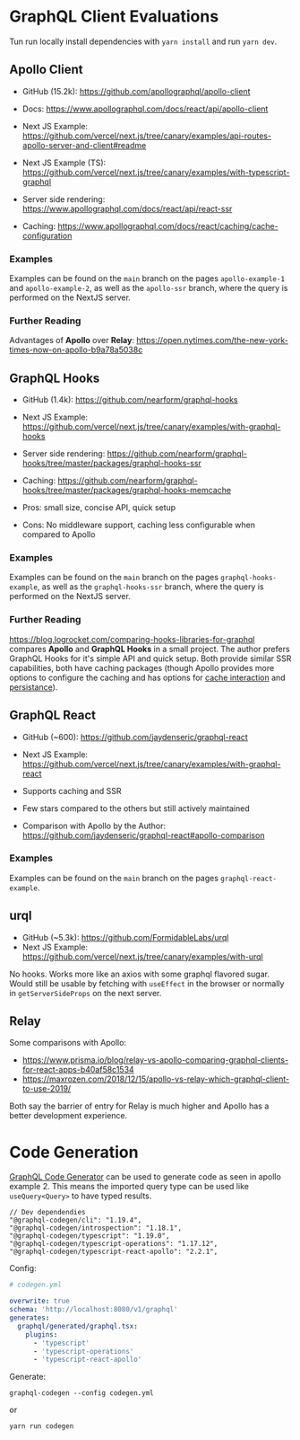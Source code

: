 # GraphQL Client Evaluations

Tun run locally install dependencies with `yarn install` and run `yarn dev`.

## Apollo Client

- GitHub (15.2k): https://github.com/apollographql/apollo-client
- Docs: https://www.apollographql.com/docs/react/api/apollo-client
- Next JS Example: https://github.com/vercel/next.js/tree/canary/examples/api-routes-apollo-server-and-client#readme
- Next JS Example (TS): https://github.com/vercel/next.js/tree/canary/examples/with-typescript-graphql


- Server side rendering: https://www.apollographql.com/docs/react/api/react-ssr
- Caching: https://www.apollographql.com/docs/react/caching/cache-configuration

### Examples
Examples can be found on the `main` branch on the pages `apollo-example-1` and `apollo-example-2`, as well 
as the `apollo-ssr` branch, where the query is performed on the NextJS server.

### Further Reading
Advantages of **Apollo** over **Relay**: https://open.nytimes.com/the-new-york-times-now-on-apollo-b9a78a5038c

## GraphQL Hooks

- GitHub (1.4k): https://github.com/nearform/graphql-hooks
- Next JS Example: https://github.com/vercel/next.js/tree/canary/examples/with-graphql-hooks


- Server side rendering: https://github.com/nearform/graphql-hooks/tree/master/packages/graphql-hooks-ssr
- Caching: https://github.com/nearform/graphql-hooks/tree/master/packages/graphql-hooks-memcache
- Pros: small size, concise API, quick setup
- Cons: No middleware support, caching less configurable when compared to Apollo

### Examples
Examples can be found on the `main` branch on the pages `graphql-hooks-example`, as well as the 
`graphql-hooks-ssr` branch, where the query is performed on the NextJS server.

### Further Reading
https://blog.logrocket.com/comparing-hooks-libraries-for-graphql compares **Apollo** and **GraphQL Hooks** in a small project.
The author prefers GraphQL Hooks for it's simple API and quick setup. Both provide similar SSR capabilities, both have caching
packages (though Apollo provides more options to configure the caching and has options for [cache interaction](https://www.apollographql.com/docs/react/caching/cache-interaction/)
and [persistance](https://www.apollographql.com/docs/react/caching/advanced-topics/#cache-persistence)).

## GraphQL React

- GitHub (~600): https://github.com/jaydenseric/graphql-react
- Next JS Example: https://github.com/vercel/next.js/tree/canary/examples/with-graphql-react

- Supports caching and SSR
- Few stars compared to the others but still actively maintained
- Comparison with Apollo by the Author: https://github.com/jaydenseric/graphql-react#apollo-comparison

### Examples
Examples can be found on the `main` branch on the pages `graphql-react-example`.

## urql

- GitHub (~5.3k): https://github.com/FormidableLabs/urql
- Next JS Example: https://github.com/vercel/next.js/tree/canary/examples/with-urql

No hooks. Works more like an axios with some graphql flavored sugar. Would still be usable by
fetching with `useEffect` in the browser or normally in `getServerSideProps` on the next server.

## Relay

Some comparisons with Apollo:
- https://www.prisma.io/blog/relay-vs-apollo-comparing-graphql-clients-for-react-apps-b40af58c1534
- https://maxrozen.com/2018/12/15/apollo-vs-relay-which-graphql-client-to-use-2019/

Both say the barrier of entry for Relay is much higher and Apollo has a better development experience.

# Code Generation

[GraphQL Code Generator](https://github.com/dotansimha/graphql-code-generator) can be used to generate code as seen
in apollo example 2. This means the imported query type can be used like `useQuery<Query>` to have typed
results.

```
// Dev dependendies
"@graphql-codegen/cli": "1.19.4",
"@graphql-codegen/introspection": "1.18.1",
"@graphql-codegen/typescript": "1.19.0",
"@graphql-codegen/typescript-operations": "1.17.12",
"@graphql-codegen/typescript-react-apollo": "2.2.1",
```

Config:

```yaml
# codegen.yml

overwrite: true
schema: 'http://localhost:8080/v1/graphql'
generates:
  graphql/generated/graphql.tsx:
    plugins:
      - 'typescript'
      - 'typescript-operations'
      - 'typescript-react-apollo'
```

Generate:

```
graphql-codegen --config codegen.yml
```

or

```
yarn run codegen
```
